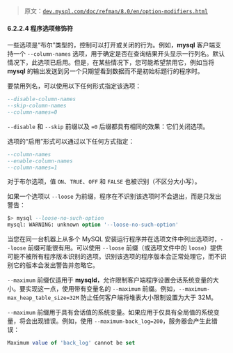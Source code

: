 > 原文：[`dev.mysql.com/doc/refman/8.0/en/option-modifiers.html`](https://dev.mysql.com/doc/refman/8.0/en/option-modifiers.html)

#### 6.2.2.4 程序选项修饰符

一些选项是“布尔”类型的，控制可以打开或关闭的行为。例如，**mysql** 客户端支持一个 `--column-names` 选项，用于确定是否在查询结果开头显示一行列名。默认情况下，此选项已启用。但是，在某些情况下，您可能希望禁用它，例如当将 **mysql** 的输出发送到另一个只期望看到数据而不是初始标题行的程序时。

要禁用列名，可以使用以下任何形式指定该选项：

```sql
--disable-column-names
--skip-column-names
--column-names=0
```

`--disable` 和 `--skip` 前缀以及 `=0` 后缀都具有相同的效果：它们关闭选项。

选项的“启用”形式可以通过以下任何方式指定：

```sql
--column-names
--enable-column-names
--column-names=1
```

对于布尔选项，值 `ON`、`TRUE`、`OFF` 和 `FALSE` 也被识别（不区分大小写）。

如果一个选项以 `--loose` 为前缀，程序在不识别该选项时不会退出，而是只发出警告：

```sql
$> mysql --loose-no-such-option
mysql: WARNING: unknown option '--loose-no-such-option'
```

当您在同一台机器上从多个 MySQL 安装运行程序并在选项文件中列出选项时，`--loose` 前缀可能很有用。可以使用 `--loose` 前缀（或选项文件中的 `loose`）提供可能不被所有程序版本识别的选项。识别该选项的程序版本会正常处理它，而不识别它的版本会发出警告并忽略它。

`--maximum` 前缀仅适用于 **mysqld**，允许限制客户端程序设置会话系统变量的大小。要实现这一点，使用带有变量名的 `--maximum` 前缀。例如，`--maximum-max_heap_table_size=32M` 防止任何客户端将堆表大小限制设置为大于 32M。

`--maximum` 前缀用于具有会话值的系统变量。如果应用于仅具有全局值的系统变量，将会出现错误。例如，使用 `--maximum-back_log=200`，服务器会产生此错误：

```sql
Maximum value of 'back_log' cannot be set
```
